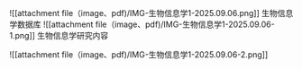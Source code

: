 ![[attachment file（image、pdf)/IMG-生物信息学1-2025.09.06.png]]
生物信息学数据库
![[attachment file（image、pdf)/IMG-生物信息学1-2025.09.06-1.png]]
生物信息学研究内容

![[attachment file（image、pdf)/IMG-生物信息学1-2025.09.06-2.png]]